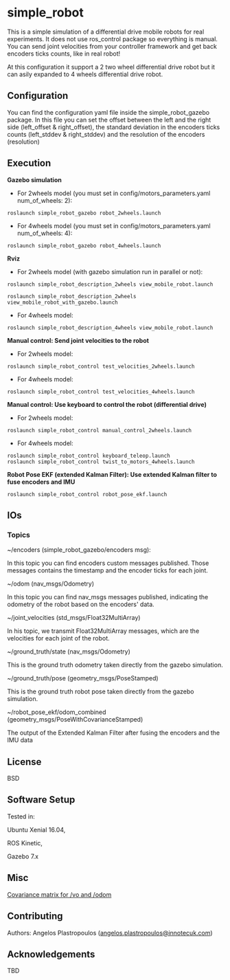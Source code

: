 # simple_robot

This is a simple simulation of a differential drive mobile robots for real
experiments. It does not use ros_control package so everything is manual.
You can send joint velocities from your controller framework and get back
encoders ticks counts, like in real robot!

At this configuration it support a 2 two wheel differential drive robot but it
can asily expanded to 4 wheels differential drive robot.


## Configuration

You can find the configuration yaml file inside the simple_robot_gazebo package.
In this file you can set the offset between the left and the right side
(left_offset & right_offset), the standard deviation in the encoders ticks counts
(left_stddev & right_stddev) and the resolution  of the encoders (resolution)


## Execution
__Gazebo simulation__
* For 2wheels model (you must set in config/motors_parameters.yaml num_of_wheels: 2):

```
roslaunch simple_robot_gazebo robot_2wheels.launch

```

* For 4wheels model (you must set in config/motors_parameters.yaml num_of_wheels: 4):

```
roslaunch simple_robot_gazebo robot_4wheels.launch
```


__Rviz__
* For 2wheels model (with gazebo simulation run in parallel or not):

```
roslaunch simple_robot_description_2wheels view_mobile_robot.launch
```
```
roslaunch simple_robot_description_2wheels view_mobile_robot_with_gazebo.launch
```

* For 4wheels model:

```
roslaunch simple_robot_description_4wheels view_mobile_robot.launch
```


__Manual control: Send joint velocities to the robot__
* For 2wheels model:

```
roslaunch simple_robot_control test_velocities_2wheels.launch
```

* For 4wheels model:

```
roslaunch simple_robot_control test_velocities_4wheels.launch
```

__Manual control: Use keyboard to control the robot (differential drive)__
* For 2wheels model:

```
roslaunch simple_robot_control manual_control_2wheels.launch
```

* For 4wheels model:

```
roslaunch simple_robot_control keyboard_teleop.launch
roslaunch simple_robot_control twist_to_motors_4wheels.launch
```

__Robot Pose EKF (extended Kalman Filter): Use extended Kalman filter to fuse encoders and IMU__
```
roslaunch simple_robot_control robot_pose_ekf.launch
```


## IOs

### Topics

~/encoders (simple_robot_gazebo/encoders msg):

In this topic you can find encoders custom messages published. Those messages contains the
timestamp and the encoder ticks for each joint.

~/odom (nav_msgs/Odometry)

In this topic you can find nav_msgs messages published, indicating the odometry
of the robot based on the encoders' data.

~/joint_velocities (std_msgs/Float32MultiArray)

In his topic, we transmit Float32MultiArray messages, which are the velocities for
each joint of the robot.

~/ground_truth/state (nav_msgs/Odometry)

This is the ground truth odometry taken directly from the gazebo simulation.

~/ground_truth/pose (geometry_msgs/PoseStamped)

This is the ground truth robot pose taken directly from the gazebo simulation.

~/robot_pose_ekf/odom_combined (geometry_msgs/PoseWithCovarianceStamped)

The output of the Extended Kalman Filter after fusing the encoders and the IMU data

## License

BSD


## Software Setup

Tested in:

Ubuntu Xenial 16.04,

ROS Kinetic,

Gazebo 7.x


## Misc

[Covariance matrix for /vo and /odom](https://answers.ros.org/question/64759/covariance-matrix-for-vo-and-odom/)


## Contributing

Authors:
Angelos Plastropoulos (angelos.plastropoulos@innotecuk.com)


## Acknowledgements

TBD
